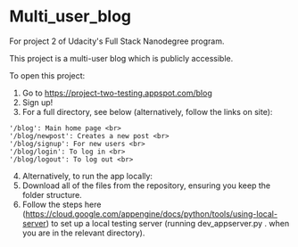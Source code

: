 # Multi_user_blog

For project 2 of Udacity's Full Stack Nanodegree program.

This project is a multi-user blog which is publicly accessible.

To open this project: <br>
  1. Go to https://project-two-testing.appspot.com/blog <br>
  2. Sign up!
  3. For a full directory, see below (alternatively, follow the links on site):
  
    '/blog': Main home page <br>
    '/blog/newpost': Creates a new post <br>
    '/blog/signup': For new users <br>
    '/blog/login': To log in <br>
    '/blog/logout': To log out <br>
 
 4. Alternatively, to run the app locally:<br>
 1. Download all of the files from the repository, ensuring you keep the folder structure. <br>
 2. Follow the steps here (https://cloud.google.com/appengine/docs/python/tools/using-local-server) to set up a local testing server (running dev_appserver.py . when you are in the relevant directory).

